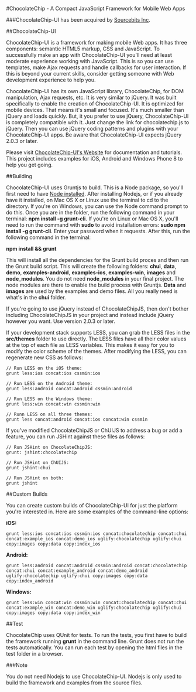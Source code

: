 #ChocolateChip - A Compact JavaScript Framework for Mobile Web Apps

###ChocolateChip-UI has been acquired by [Sourcebits Inc](http://www.sourcebits.com).

##ChocolateChip-UI

ChocolateChip-UI is a framework for making mobile Web apps. It has three components: semantic HTML5 markup, CSS and JavaScript. To successfully make an app with ChocolateChip-UI you'll need at least moderate experience working with JavaScript. This is so you can use templates, make Ajax requests and handle callbacks for user interaction. If this is beyond your current skills, consider getting someone with Web development experience to help you.

ChocolateChip-UI has its own JavaScript library, ChocolateChip, for DOM manipulation, Ajax requests, etc. It is very similar to jQuery. It was built specifically to enable the creation of ChocolateChip-UI. It is optimized for mobile devices. That means it's small and focused. It's much smaller than jQuery and loads quickly. But, it you prefer to use jQuery, ChocolateChip-UI is completely compatible with it. Just change the link for chocolatechip.js to jQuery. Then you can use jQuery coding patterns and plugins with your ChocolateChip-UI apps. Be aware that ChocolateChip-UI expects jQuery 2.0.3 or later.

Please visit [ChocolateChip-UI's Website](http://chocolatechip-ui.com) for documentation and tutorials. This project includes examples for iOS, Android and Windows Phone 8 to help you get going.

##Building 

ChocolateChip-UI uses Gruntjs to build. This is a Node package, so you'll first need to have [Node installed](http://http://nodejs.org). After installing Nodejs, or if you already have it installed, on Mac OS X or Linux use the terminal to cd to the directory. If you're on Windows, you can use the Node command prompt to do this. Once you are in the folder, run the following command in your terminal: **npm install -g grunt-cli**. If you're on Linux or Mac OS X, you'll need to run the command with **sudo** to avoid installation errors: **sudo npm install -g grunt-cli**. Enter your password when it requests. After this, run the following command in the terminal: 

**npm install && grunt** 

This will install all the dependencies for the Grunt build proces and then run the Grunt build script. This will create the following folders: **chui**, **data**, **demo**, **examples-android**, **examples-ios**, **examples-win**, **images** and **node\_modules**. You do not need **node\_modules** in your final project. The node modules are there to enable the build process with Gruntjs. **Data** and **images** are used by the examples and demo files. All you really need is what's in the **chui** folder. 

If you're going to use jQuery instead of ChocolateChipJS, then don't bother including ChocolateChipJS in your project and instead include jQuery however you want. Use version 2.0.3 or later.

If your development stack supports LESS, you can grab the LESS files in the **src/themes** folder to use directly. The LESS files have all their color values at the top of each file as LESS variables. This makes it easy for you to modify the color scheme of the themes. After modifying the LESS, you can regenerate new CSS as follows:


    // Run LESS on the iOS theme:
    grunt less:ios concat:ios cssmin:ios

    // Run LESS on the Android theme:
    grunt less:android concat:android cssmin:android

    // Run LESS on the Windows theme:
    grunt less:win concat:win cssmin:win

    // Runn LESS on all three themes:
    grunt less concat:android concat:ios concat:win cssmin


If you've modified ChocolateChipJS or ChUIJS to address a bug or add a feature, you can run JSHint against these files as follows:

    // Run JSHint on ChocolateChipJS:
    grunt: jshint:chocolatechip

    // Run JSHint on ChUIJS:
    grunt jshint:chui

    // Run JSHint on both:
    grunt jshint
    
##Custom Builds

You can create custom builds of ChocolateChip-UI for just the platform you're interested in. Here are some examples of the command-line options:

**iOS:**

    grunt less:ios concat:ios cssmin:ios concat:chocolatechip concat:chui  concat:example_ios concat:demo_ios uglify:chocolatechip uglify:chui copy:images copy:data copy:index_ios

**Android:**

    grunt less:android concat:android cssmin:android concat:chocolatechip concat:chui concat:example_android concat:demo_android uglify:chocolatechip uglify:chui copy:images copy:data copy:index_android

**Windows:**

    grunt less:win concat:win cssmin:win concat:chocolatechip concat:chui concat:example_win concat:demo_win uglify:chocolatechip uglify:chui copy:images copy:data copy:index_win

##Test

ChocolateChip uses QUnit for tests. To run the tests, you first have to build the framework running **grunt** in the command line. Grunt does not run the tests automatically. You can run each test by opening the html files in the test folder in a browser.

###Note

You do not need Nodejs to use ChocolateChip-UI. Nodejs is only used to build the framework and examples from the source files.